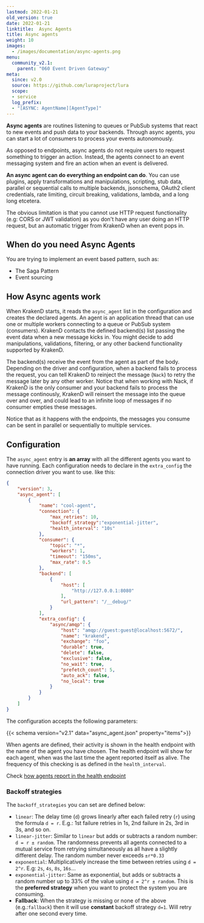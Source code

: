 ```yaml
---
lastmod: 2022-01-21
old_version: true
date: 2022-01-21
linktitle:  Async Agents
title: Async agents
weight: 10
images:
  - /images/documentation/async-agents.png
menu:
  community_v2.1:
    parent: "060 Event Driven Gateway"
meta:
  since: v2.0
  source: https://github.com/luraproject/lura
  scope:
  - service
  log_prefix:
  - "[ASYNC: AgentName][AgentType]"
---
```

**Async agents** are routines listening to queues or PubSub systems that react to new events and push data to your backends. Through async agents, you can start a lot of consumers to process your events autonomously.

As opposed to endpoints, async agents do not require users to request something to trigger an action. Instead, the agents connect to an event messaging system and fire an action when an event is delivered.

**An async agent can do everything an endpoint can do**. You can use plugins, apply transformations and manipulations, scripting, stub data, parallel or sequential calls to multiple backends, jsonschema, OAuth2 client credentials, rate limiting, circuit breaking, validations, lambda, and a long long etcetera.

The obvious limitation is that you cannot use HTTP request functionality (e.g: CORS or JWT validation) as you don't have any user doing an HTTP request, but an automatic trigger from KrakenD when an event pops in.

## When do you need Async Agents
You are trying to implement an event based pattern, such as:

- The Saga Pattern
- Event sourcing

## How Async agents work
When KrakenD starts, it reads the `async_agent` list in the configuration and creates the declared agents. An agent is an application thread that can use one or multiple workers connecting to a queue or PubSub system (consumers). KrakenD contacts the defined backend(s) list passing the event data when a new message kicks in. You might decide to add manipulations, validations, filtering, or any other backend functionality supported by KrakenD.

The backend(s) receive the event from the agent as part of the body. Depending on the driver and configuration, when a backend fails to process the request, you can tell KrakenD to reinject the message (`Nack`) to retry the message later by any other worker. Notice that when working with Nack, if KrakenD is the only consumer and your backend fails to process the message continously, KrakenD will reinsert the message into the queue over and over, and could lead to an infinite loop of messages if no consumer empties these messages.

Notice that as it happens with the endpoints, the messages you consume can be sent in parallel or sequentially to multiple services.


## Configuration

The `async_agent` entry is **an array** with all the different agents you want to have running. Each configuration needs to declare in the `extra_config` the connection driver you want to use. like this:

```json
{
    "version": 3,
    "async_agent": [
        {
            "name": "cool-agent",
            "connection": {
                "max_retries": 10,
                "backoff_strategy":"exponential-jitter",
                "health_interval": "10s"
            },
            "consumer": {
                "topic": "*",
                "workers": 1,
                "timeout": "150ms",
                "max_rate": 0.5
            },
            "backend": [
                {
                    "host": [
                        "http://127.0.0.1:8080"
                    ],
                    "url_pattern": "/__debug/"
                }
            ],
            "extra_config": {
                "async/amqp": {
                    "host": "amqp://guest:guest@localhost:5672/",
                    "name": "krakend",
                    "exchange": "foo",
                    "durable": true,
                    "delete": false,
                    "exclusive": false,
                    "no_wait": true,
                    "prefetch_count": 5,
                    "auto_ack": false,
                    "no_local": true
                }
            }
        }
    ]
}
```
The configuration accepts the following parameters:

{{< schema version="v2.1" data="async_agent.json" property="items">}}

When agents are defined, their activity is shown in the health endpoint with the name of the agent you have chosen.  The health endpoint will show for each agent, when was the last time the agent reported itself as alive. The frequency of this checking is as defined in the `health_interval`.

Check [how agents report in the health endpoint](/docs/v2.1/service-settings/health/)

### Backoff strategies
The `backoff_strategies` you can set are defined below:

- `linear`: The delay time (`d`) grows linearly after each failed retry (`r`) using the formula `d = r`. E.g.: 1st failure retries in 1s, 2nd failure in 2s, 3rd in 3s, and so on.
- `linear-jitter`: Similar to `linear` but adds or subtracts a random number: `d = r ± random`. The randomness prevents all agents connected to a mutual service from retrying simultaneously as all have a slightly different delay. The random number never exceeds `±r*0.33`
- `exponential`: Multiplicatively increase the time between retries using `d = 2^r`. E.g: `2s`, `4s`, `8s`, `16s`...
- `exponential-jitter`: Same as exponential, but adds or subtracts a random number up to 33% of the value using `d = 2^r ± random`. This is the **preferred strategy** when you want to protect the system you are consuming.
- **Fallback**: When the strategy is missing or none of the above (e.g.:`fallback`) then it will use **constant** backoff strategy `d=1`. Will retry after one second every time.
